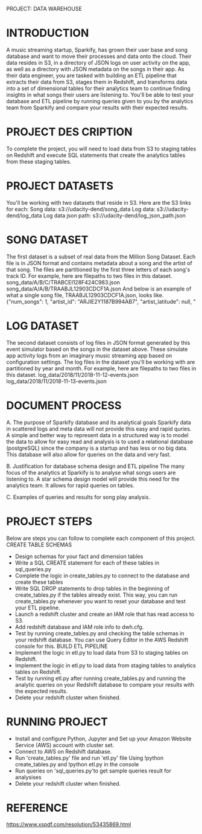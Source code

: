 PROJECT: DATA WAREHOUSE
# INTRODUCTION
A music streaming startup, Sparkify, has grown their user base and song database and want to move their processes and data onto the cloud. Their data resides in S3, in a directory of JSON logs on user activity on the app, as well as a directory with JSON metadata on the songs in their app.
As their data engineer, you are tasked with building an ETL pipeline that extracts their data from S3, stages them in Redshift, and transforms data into a set of dimensional tables for their analytics team to continue finding insights in what songs their users are listening to. You'll be able to test your database and ETL pipeline by running queries given to you by the analytics team from Sparkify and compare your results with their expected results.


# PROJECT DES CRIPTION
To complete the project, you will need to load data from S3 to staging tables on Redshift and execute SQL statements that create the analytics tables from these staging tables.


# PROJECT DATASETS
You'll be working with two datasets that reside in S3. Here are the S3 links for each:
Song data: s3://udacity-dend/song_data
Log data: s3://udacity-dend/log_data
Log data json path: s3://udacity-dend/log_json_path.json


# SONG DATASET
The first dataset is a subset of real data from the Million Song Dataset. Each file is in JSON format and contains metadata about a song and the artist of that song. The files are partitioned by the first three letters of each song's track ID. For example, here are filepaths to two files in this dataset.
song_data/A/B/C/TRABCEI128F424C983.json
song_data/A/A/B/TRAABJL12903CDCF1A.json
And below is an example of what a single song file, TRAABJL12903CDCF1A.json, looks like.
{"num_songs": 1, "artist_id": "ARJIE2Y1187B994AB7", "artist_latitude": null, "


# LOG DATASET
The second dataset consists of log files in JSON format generated by this event simulator based on the songs in the dataset above. These simulate app activity logs from an imaginary music streaming app based on configuration settings.
The log files in the dataset you'll be working with are partitioned by year and month. For example, here are filepaths to two files in this dataset.
log_data/2018/11/2018-11-12-events.json
log_data/2018/11/2018-11-13-events.json



# DOCUMENT PROCESS

A. The purpose of Sparkify database  and its analytical goals
Sparkify data in scattered logs and meta data will not provide this easy and rapid quries. A simple and better way to represent data in a structured way is to model the data to allow for easy read and analysis is to used a relational database (postgreSQL) since the company is a startup and has less or no big data. This database will also allow for queries on the data and very fast.

B. Justification for  database schema design and ETL pipeline
The many focus of the analytics at Sparkify is to analyse what songs users are listening to. A star schema design model will provide this need for the analytics team. It allows for rapid queries on tables.

C. Examples of queries and results for song play analysis.



# PROJECT STEPS
Below are steps you can follow to complete each component of this project.
CREATE TABLE SCHEMAS
- Design schemas for your fact and dimension tables
- Write a SQL CREATE statement for each of these tables in sql_queries.py
- Complete the logic in create_tables.py to connect to the database and create these tables
- Write SQL DROP statements to drop tables in the beginning of create_tables.py if the tables already exist. This way, you can run create_tables.py whenever you want to reset your database and test your ETL pipeline.
- Launch a redshift cluster and create an IAM role that has read access to S3.
- Add redshift database and IAM role info to dwh.cfg.
- Test by running create_tables.py and checking the table schemas in your redshift database. You can use Query    Editor in the AWS Redshift console for this.
BUILD ETL PIPELINE
- Implement the logic in etl.py to load data from S3 to staging tables on Redshift.
- Implement the logic in etl.py to load data from staging tables to analytics tables on Redshift.
- Test by running etl.py after running create_tables.py and running the analytic queries on your Redshift database to compare your results with the expected results.
- Delete your redshift cluster when finished.



# RUNNING PROJECT
- Install and configure Python, Jupyter and Set up your Amazon Website Service (AWS) account with cluster set.
- Connect to AWS on Redshift database.
- Run 'create_tables.py' file and run 'etl.py' file
    Using !python create_tables.py and !python etl.py in the console
- Run queries on 'sql_queries.py'to get sample queries result for analysises
- Delete your redshift cluster when finished. 


# REFERENCE
https://www.xspdf.com/resolution/53435869.html